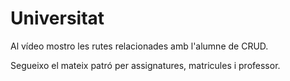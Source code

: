 # Universitat

Al vídeo mostro les rutes relacionades amb l'alumne de CRUD.

Segueixo el mateix patró per assignatures, matricules i professor.